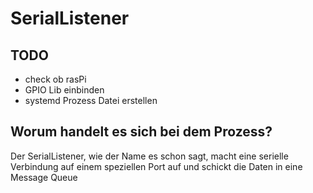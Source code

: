 # SerialListener

## TODO

- check ob rasPi
- GPIO Lib einbinden
- systemd Prozess Datei erstellen

## Worum handelt es sich bei dem Prozess?
Der SerialListener, wie der Name es schon sagt, macht eine serielle Verbindung auf einem speziellen Port auf und schickt die Daten in eine Message Queue
